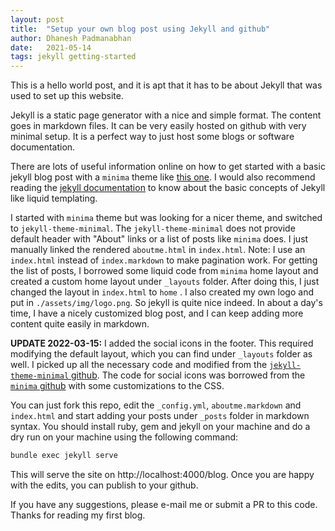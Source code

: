 ```yaml
---
layout: post
title:  "Setup your own blog post using Jekyll and github"
author: Dhanesh Padmanabhan
date:   2021-05-14
tags: jekyll getting-started
---
```


This is a hello world post, and it is apt that it has to be about Jekyll that was used to set up this website.

Jekyll is a static page generator with a nice and simple format. The content goes in markdown files. It can be very easily hosted on github with very minimal setup. It is a perfect way to just host some blogs or software documentation. 

There are lots of useful information online on how to get started with a basic jekyll blog post with a `minima` theme like [this one][jekyll-getstarted]. I would also recommend  reading the [jekyll documentation][jekyll-doc] to know about the basic concepts of Jekyll like liquid templating. 

I started with `minima` theme but was looking for a nicer theme, and switched to `jekyll-theme-minimal`. The `jekyll-theme-minimal` does not provide default header with "About" links or a list of posts like `minima` does. I just manually linked the rendered `aboutme.html` in `index.html`. Note: I use an `index.html` instead of `index.markdown` to make pagination work. For getting the list of posts, I borrowed some liquid code from `minima` home layout and created a custom home layout under `_layouts` folder. After doing this, I just changed the layout in `index.html` to `home` . I also created my own logo and put in `./assets/img/logo.png`. So jekyll is quite nice indeed. In about a day's time, I have a nicely customized blog post, and I can keep adding more content quite easily in markdown.


**UPDATE 2022-03-15:** I added the social icons in the footer. This required modifying the default layout, which you can find under `_layouts` folder as well. I picked up all the necessary code and modified from the [`jekyll-theme-minimal` github][jekyll-theme-minimal]. The code for social icons was borrowed from the [`minima` github][minima] with some customizations to the CSS.

You can just fork this repo, edit the `_config.yml`, `aboutme.markdown` and `index.html` and start adding your posts under `_posts` folder in markdown syntax. You should install ruby, gem and jekyll on your machine and do a dry run on your machine using the following command:

```bash
bundle exec jekyll serve
```
This will serve the site on http://localhost:4000/blog. Once you are happy with the edits, you can publish to your github. 

If you have any suggestions, please e-mail me or submit a PR to this code. Thanks for reading my first blog.

[jekyll-getstarted]: https://programminghistorian.org/en/lessons/building-static-sites-with-jekyll-github-pages
[jekyll-doc]: https://jekyllrb.com/docs/
[jekyll-theme-minimal]: https://github.com/pages-themes/minimal
[minima]: https://github.com/jekyll/minima



